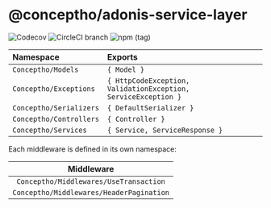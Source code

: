 # @conceptho/adonis-service-layer
![Codecov](https://img.shields.io/codecov/c/github/conceptho/adonis-service-layer.svg?logo=codecov&style=for-the-badge)
![CircleCI branch](https://img.shields.io/circleci/project/github/conceptho/adonis-service-layer/master.svg?logo=circleci&style=for-the-badge)
![npm (tag)](https://img.shields.io/npm/v/@conceptho/adonis-service-layer/latest.svg?color=green&logo=npm&style=for-the-badge)

| Namespace               | Exports                                                        |
| :---------------------- | :------------------------------------------------------------- |
| `Conceptho/Models`      | `{ Model }`                                                    |
| `Conceptho/Exceptions`  | `{ HttpCodeException, ValidationException, ServiceException }` |
| `Conceptho/Serializers` | `{ DefaultSerializer }`                                        |
| `Conceptho/Controllers` | `{ Controller }`                                               |
| `Conceptho/Services`    | `{ Service, ServiceResponse }`                                 |

Each middleware is defined in its own namespace:

|                Middleware                |
|:----------------------------------------:|
| `Conceptho/Middlewares/UseTransaction`   |
| `Conceptho/Middlewares/HeaderPagination` |
